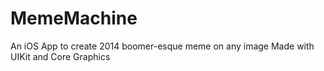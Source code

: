 # MemeMachine
An iOS App to create 2014 boomer-esque meme on any image
Made with UIKit and Core Graphics
